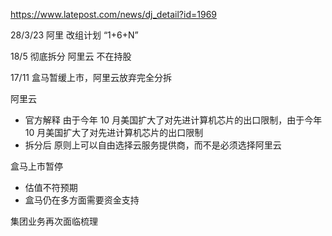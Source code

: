 https://www.latepost.com/news/dj_detail?id=1969

28/3/23 阿里 改组计划 “1+6+N”

18/5 彻底拆分 阿里云 不在持股

17/11 盒马暂缓上市，阿里云放弃完全分拆

阿里云

- 官方解释 由于今年 10 月美国扩大了对先进计算机芯片的出口限制，由于今年 10 月美国扩大了对先进计算机芯片的出口限制
- 拆分后 原则上可以自由选择云服务提供商，而不是必须选择阿里云


盒马上市暂停

- 估值不符预期
- 盒马仍在多方面需要资金支持


集团业务再次面临梳理